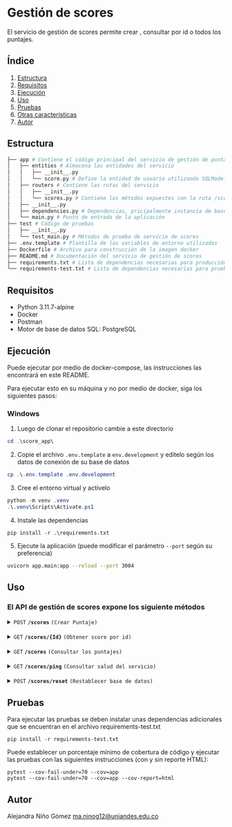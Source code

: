 # Gestión de scores

El servicio de gestión de scores permite crear , consultar por id o todos los puntajes.

## Índice

1. [Estructura](#estructura)
2. [Requisitos](#requisitos)
3. [Ejecución](#ejecución)
4. [Uso](#uso)
5. [Pruebas](#pruebas)
6. [Otras caracteristicas](#otras-características)
7. [Autor](#autor)

## Estructura

```bash
├── app # Contiene el código principal del servicio de gestión de puntajes
│   ├── entities # Almacena las entidades del servicio
│   │   ├── __init__.py
│   │   └── score.py # Define la entidad de usuario utilizando SQLModel, así como entidades FastAPI Request/Response relacionadas.
│   ├── routers # Contiene las rutas del servicio
│   │   ├── __init__.py
│   │   └── scores.py # Contiene los métodos expuestos con la ruta /scores
│   ├── __init__.py
│   ├── dependencies.py # Dependencias, pricipalmente instancia de base de datos
│   └── main.py # Punto de entrada de la aplicación
├── test # Código de pruebas
│   ├── __init__.py
│   └── test_main.py # Métodos de prueba de servicio de scores
├── .env.template # Plantilla de las variables de entorno utilizadas
├── Dockerfile # Archivo para construcción de la imagen docker
├── README.md # Documentación del servicio de gestión de scores
├── requirements.txt # Lista de dependencias necesarias para producción
└── requirements-test.txt # Lista de dependencias necesarias para pruebas
```

## Requisitos

- Python 3.11.7-alpine
- Docker
- Postman
- Motor de base de datos SQL: PostgreSQL

## Ejecución

Puede ejecutar por medio de docker-compose, las instrucciones las encontrará en este README.

Para ejecutar esto en su máquina y no por medio de docker, siga los siguientes pasos:

### Windows

1. Luego de clonar el repositorio cambie a este directorio

```powershell
cd .\score_app\
```

2. Copie el archivo `.env.template` a `env.development` y editelo según los datos de conexión de su base de datos

```powershell
cp .\.env.template .env.development
```

3. Cree el entorno virtual y activelo

```powershell
python -m venv .venv
.\.venv\Scripts\Activate.ps1
```

4. Instale las dependencias

```
pip install -r .\requirements.txt
```

5. Ejecute la aplicación (puede modificar el parámetro `--port` según su preferencia)

```bash
uvicorn app.main:app --reload --port 3004
```

## Uso

### El API de gestión de scores expone los siguiente métodos

<details>
 <summary><code>POST</code> <code><b>/scores</b></code> <code>(Crear Puntaje)</code></summary>

#### Descripción

Crea un puntaje con los datos brindados

#### Cuerpo

> | Nombre               | Requerido | Tipo   | Descripción                                            |
> | -------------------- | --------- | ------ | -----------------------------------------------------  |
> | Id                   | si        | string | código de la oferta                                    |
> | offer                | si        | string | valor en dólares de la oferta para llevar el paquete   |
> | postId               | si        | string | Código de la publicación                               |
> | size                 | si        | string | "LARGE ó MEDIUM ó SMALL"                               |
> | bagCost              | si        | string | costo del equipaje                                     |

#### Encabezado

`Authorization: Bearer token`

#### Respuestas

> | HTTP Code   | Response                                                         |
> | ----------- | --------------------------------------------------------------   |
> | 401         | El token no es válido o está vencido.                            |
> | 403         | No hay token en la solicitud	                                   |
> | 400         | El id no cuenta con un formato valido                            |
> | 412         | Ya existe un score con ese mismo id                              |
> | 201         | Score Calculado exitosamente                                     |

</details>

<br/>

<details>
 <summary><code>GET</code> <code><b>/scores/{Id}</b></code> <code>(Obtener score por id)</code></summary>

#### Descripción

Retorna el score que corresponden a los parámetros de búsqueda. Solo un usuario autorizado puede realizar esta operación.

#### Parámetros

> | Método      |  GET                           |
> | Ruta        |  /scores/{Id}                  |
> | Parámetros  |  Id: id de la oferta           |

#### Encabezado

`Authorization: Bearer token`

#### Respuestas

> | HTTP Code   | Response                                                         |
> | ----------- | --------------------------------------------------------------   |
> | 401         | El token no es válido o está vencido.                            |
> | 403         | No hay token en la solicitud	                                   |
> | 400         | El id no cuenta con un formato valido                            |
> | 200         | <pre lang="json">{&#13; "id":"7b62bb99-af05-42ba-969d-91befe16061a",&#13; "offer":514.0,"postId":"a462bf1f-6499-41a1-9981-ee59519f1408",&#13; "size":"SMALL", &#13;"bagCost":244.0, &#13;  "profit":453.0 &#13;}</pre>   |

</details>

<br/>

<details>
 <summary><code>GET</code> <code><b>/scores</b></code> <code>(Consultar los puntajes)</code></summary>

#### Descripción

Retorna los puntajes, solo un usuario autorizado puede realizar esta operación.

#### Parametros

> | Parametro   | Tipo     | Descripción                                                      |
> | ----------- | -------- | --------------------------------------------------------------   |
> | postId      | String   | (Opcional) Busca los puntajes por idde publicación, solo si es proporcionado en la petición. En el caso de que ninguno esté presente se devolverá la lista de datos sin filtrar. Es decir, todas las publicaciones.       |
> | Owner       | String   | (Opcional) dueño de la publicación. Se reciben ids o el valor `me` que indica al usuario del token. En el caso de que ninguno esté presente se devolverá la lista de datos sin filtrar. Es decir, todas las publicaciones. |


#### Encabezado

`Authorization: Bearer token`

#### Respuestas


> | HTTP Code   | Response                                                         |
> | ----------- | --------------------------------------------------------------   |
> | 401         | El token no es válido o está vencido.                            |
> | 403         | No hay token en la solicitud	                                   |
> | 400         | El cuerpo de la petición no cuenta con un formato valido o no existe  |
> | 200         | <pre lang="json">[{&#13; "id":"7b62bb99-af05-42ba-969d-91befe16061a",&#13; "offer":514.0,"postId":"a462bf1f-6499-41a1-9981-ee59519f1408",&#13; "size":"SMALL", &#13;"bagCost":244.0, &#13;  "profit":453.0 &#13;}]</pre>   |

</details>

<br/>

<details>
 <summary><code>GET</code> <code><b>/scores/ping</b></code> <code>(Consultar salud del servicio)</code></summary>

#### Descripción

Usado para verificar el estado del servicio.

#### Respuesta

> | http code | content-type | response |
> | --------- | ------------ | -------- |
> | `200`     | `text/plain` | `pong`   |

## </details>

<br/>

<details>
 <summary><code>POST</code> <code><b>/scores/reset</b></code> <code>(Restablecer base de datos)</code></summary>

#### Descripción

Usado para limpiar la base de datos del servicio.

#### Respuesta

> | http code | content-type       | response                                                                       |
> | --------- | ------------------ | ------------------------------------------------------------------------------ |
> | `200`     | `application/json` | <pre lang="json">{&#13; "msg": "Todos los datos fueron eliminados"&#13;}</pre> |

## </details>

## Pruebas

Para ejecutar las pruebas se deben instalar unas dependencias adicionales que se encuentran en el archivo requirements-test.txt

```
pip install -r requirements-test.txt
```

Puede establecer un porcentaje mínimo de cobertura de código y ejecutar las pruebas con las siguientes instrucciones (con y sin reporte HTML):

```
pytest --cov-fail-under=70 --cov=app
pytest --cov-fail-under=70 --cov=app --cov-report=html
```


## Autor

Alejandra Niño Gómez <ma.ninog12@uniandes.edu.co>
